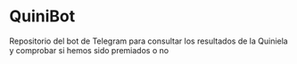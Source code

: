 # QuiniBot
Repositorio del bot de Telegram para consultar los resultados de la Quiniela y comprobar si hemos sido premiados o no

